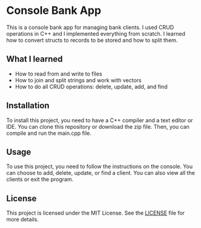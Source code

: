 # Console Bank App

This is a console bank app for managing bank clients. I used CRUD operations in C++ and I implemented everything from scratch. I learned how to convert structs to records to be stored and how to split them.

## What I learned

- How to read from and write to files
- How to join and split strings and work with vectors
- How to do all CRUD operations: delete, update, add, and find

## Installation

To install this project, you need to have a C++ compiler and a text editor or IDE. You can clone this repository or download the zip file. Then, you can compile and run the main.cpp file.

## Usage

To use this project, you need to follow the instructions on the console. You can choose to add, delete, update, or find a client. You can also view all the clients or exit the program.

## License

This project is licensed under the MIT License. See the [LICENSE](https://www.freecodecamp.org/news/how-to-write-a-good-readme-file/) file for more details.
